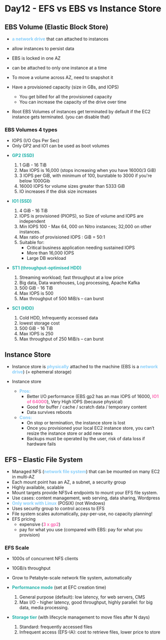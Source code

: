 # Day12 - EFS vs EBS vs Instance Store

## EBS Volume (Elastic Block Store)
- <font color=#87CEFA>**a network drive** </font> that can attached to instances
- allow instances to persist data
- EBS is locked in one AZ
- can be attached to only one instance at a time
- To move a volume across AZ, need to snapshot it 
  
- Have a provisioned capacity (size in GBs, and IOPS)
  - You get billed for all the provisioned capacity
  - You can increase the capacity of the drive over time
  
- Root EBS Volumes of instances get terminated by default if the EC2 instance gets terminated. (you can disable that)
    
### EBS Volumes 4 types

* IOPS (I/O Ops Per Sec)
* Only GP2 and IO1 can be used as boot volumes

- <font color=#20B2AA>**GP2 (SSD)** </font>
    1. 1 GiB - 16 TiB
    2. Max IOPS is 16,000 (stops increasing when you have 16000/3 GiB)
    3. 3 IOPS per GiB, with minimum of 100, burstable to 3000 if you're below 1000Gib
    4. 16000 IOPS for volume sizes greater than 5333 GiB
    5. IO increases if the disk size increases
    
- <font color=#20B2AA>**IO1 (SSD)** </font> 
    1. 4 GiB - 16 TiB
    2. IOPS is provisioned (PIOPS), so Size of volume and IOPS are independent
    3. Min IOPS 100 - Max 64, 000 on Nitro instances; 32,000 on other instances.
    4. Max ratio of provisioned IOPS : GiB = 50:1
    5. Suitable for:
       - Critical business application needing sustained IOPS
       - More than 16,000 IOPS
       - Large DB workload
    
- <font color=#20B2AA>**ST1 (throughput-optimised HDD)** </font>
    1. Streaming workload; fast throughput at a low price
    2. Big data, Data warehouses, Log processing, Apache Kafka
    3. 500 GiB - 16 TiB
    4. Max IOPS is 500
    5. Max throughput of 500 MiB/s – can burst
- <font color=LightSeaGreen>**SC1 (HDD)** </font>
    1. Cold HDD, Infrequently accessed data
    2. lowest storage cost
    3. 500 GiB - 16 TiB
    4. Max IOPS is 250
    5. Max throughput of 250 MiB/s – can burst
  
## Instance Store
- Instance store is <font color=LightSkyBlue>**physically**</font> attached to the machine (EBS is a <font color=#87CEFA>**network drive**</font>) (= ephemeral storage)

- Instance store
  - <font color=LightSkyBlue>**Pros:**</font>
    - Better I/O performance (EBS gp2 has an max IOPS of 16000, <font color=HotPink>**IO1 of 64000**</font>), Very High IOPS (because physical)
    - Good for buffer / cache / scratch data / temporary content
    - Data survives reboots
  - <font color=LightSkyBlue>**Cons:**</font>
    - On stop or termination, the instance store is lost
    - Once you provisioned your local EC2 instance store, you can’t resize the instance store or add new ones
    - Backups must be operated by the user, risk of data loss if hardware fails
  

## EFS – Elastic File System
- Managed NFS (<font color=LightSkyBlue>**network file system**</font>) that can be mounted on many EC2 in multi-AZ
- Each mount point has an AZ, a subnet, a security group
- Highly available, scalable
- Mount targets provide NFSv4 endpoints to mount your EFS file system.
- Use cases: content management, web serving, data sharing, Wordpress
- <font color=LightSkyBlue>**Only work with Linux**</font> (POSIX) (not Windows)
- Uses security group to control access to EFS
- File system scales automatically, pay-per-use, no capacity planning!
- EFS pricing
  - expensive (<font color=HotPink>**3 x gp2**</font>)
  - pay for what you use (compared with EBS: pay for what you provision)

### EFS Scale
- 1000s of concurrent NFS clients
- 10GB/s throughput
- Grow to Petabyte-scale network file system, automatically
  
- <font color=LightSeaGreen>**Performance mode**</font> (set at EFC creation time)
  1. General purpose (default): low latency, for web servers, CMS
  2. Max I/O - higher latency, good throughput, highly parallel: for big data, media processing.
- <font color=LightSeaGreen>**Storage tier**</font> (with lifecycle management to move files after N days)
  1. Standard: frequently accessed files
  2. Infrequent access (EFS-IA): cost to retrieve files, lower price to store


